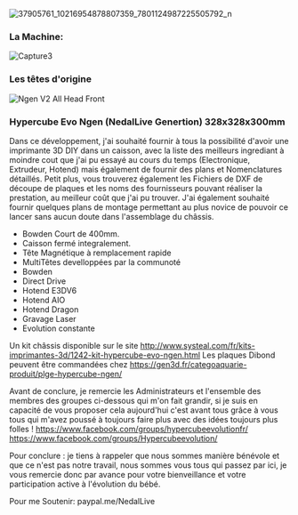 ![37905761_10216954878807359_7801124987225505792_n](https://user-images.githubusercontent.com/37265911/104993820-b7dcfb00-5a23-11eb-9312-f33bc75f93aa.png)
### **La Machine:**
![Capture3](https://user-images.githubusercontent.com/37265911/104992994-6849ff80-5a22-11eb-82df-90620f8d209f.JPG)

### Les têtes d'origine
![Ngen V2 All Head Front](https://user-images.githubusercontent.com/37265911/104992983-62ecb500-5a22-11eb-874d-db3c791258cc.PNG)

### Hypercube Evo Ngen (NedalLive Genertion) 328x328x300mm

Dans ce développement, j'ai souhaité fournir à tous la possibilité d'avoir une imprimante 3D DIY dans un caisson, avec la liste des meilleurs ingrediant à moindre cout que j'ai pu essayé au cours du temps (Electronique, Extrudeur, Hotend) mais également de fournir des plans et Nomenclatures détaillés. Petit plus, vous trouverez également les Fichiers de DXF de découpe de plaques et les noms des fournisseurs pouvant réaliser la prestation, au meilleur coût que j'ai pu trouver.
J'ai également souhaité fournir quelques plans de montage permettant au plus novice de pouvoir ce lancer sans aucun doute dans l'assemblage du châssis.

* Bowden Court de 400mm.
* Caisson fermé integralement.
* Tête Magnétique à remplacement rapide
* MultiTêtes develloppées par la communoté
* Bowden
* Direct Drive
* Hotend E3DV6
* Hotend AIO
* Hotend Dragon
* Gravage Laser
* Evolution constante

Un kit châssis disponible sur le site http://www.systeal.com/fr/kits-imprimantes-3d/1242-kit-hypercube-evo-ngen.html
Les plaques Dibond peuvent être commandées chez https://gen3d.fr/categoaquarie-produit/plge-hypercube-ngen/

Avant de conclure, je remercie les Administrateurs et l'ensemble des membres des groupes ci-dessous qui m'on fait grandir, si je suis en capacité de vous proposer cela aujourd'hui c'est avant tous grâce à vous tous qui m'avez poussé à toujours faire plus avec des idées toujours plus folles !
https://www.facebook.com/groups/hypercubeevolutionfr/
https://www.facebook.com/groups/Hypercubeevolution/

Pour conclure : je tiens à rappeler que nous sommes manière bénévole et que ce n'est pas notre travail, nous sommes vous tous qui passez par ici, je vous remercie donc par avance pour votre bienveillance et votre participation active à l'évolution du bébé.

Pour me Soutenir: paypal.me/NedalLive
